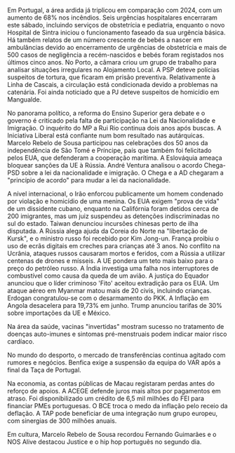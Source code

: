Em Portugal, a área ardida já triplicou em comparação com 2024, com um aumento de 68% nos incêndios. Seis urgências hospitalares encerraram este sábado, incluindo serviços de obstetrícia e pediatria, enquanto o novo Hospital de Sintra iniciou o funcionamento faseado da sua urgência básica. Há também relatos de um número crescente de bebés a nascer em ambulâncias devido ao encerramento de urgências de obstetrícia e mais de 500 casos de negligência a recém-nascidos e bebés foram registados nos últimos cinco anos. No Porto, a câmara criou um grupo de trabalho para analisar situações irregulares no Alojamento Local. A PSP deteve polícias suspeitos de tortura, que ficaram em prisão preventiva. Relativamente à Linha de Cascais, a circulação está condicionada devido a problemas na catenária. Foi ainda noticiado que a PJ deteve suspeitos de homicídio em Mangualde.

No panorama político, a reforma do Ensino Superior gera debate e o governo é criticado pela falta de participação na Lei da Nacionalidade e Imigração. O inquérito do MP a Rui Rio continua dois anos após buscas. A Iniciativa Liberal está confiante num bom resultado nas autárquicas. Marcelo Rebelo de Sousa participou nas celebrações dos 50 anos da independência de São Tomé e Príncipe, país que também foi felicitado pelos EUA, que defenderam a cooperação marítima. A Eslováquia ameaça bloquear sanções da UE à Rússia. André Ventura analisou o acordo Chega-PSD sobre a lei da nacionalidade e imigração. O Chega e a AD chegaram a "princípio de acordo" para mudar a lei da nacionalidade.

A nível internacional, o Irão enforcou publicamente um homem condenado por violação e homicídio de uma menina. Os EUA exigem "prova de vida" de um dissidente cubano, enquanto na Califórnia foram detidos cerca de 200 imigrantes, mas um juiz suspendeu as detenções indiscriminadas no sul do estado. Taiwan denunciou incursões chinesas perto de ilha disputada. A Rússia alega ajuda da Coreia do Norte na "libertação de Kursk", e o ministro russo foi recebido por Kim Jong-un. França proibiu o uso de ecrãs digitais em creches para crianças até 3 anos. No conflito na Ucrânia, ataques russos causaram mortos e feridos, com a Rússia a utilizar centenas de drones e mísseis. A UE pondera um teto mais baixo para o preço do petróleo russo. A Índia investiga uma falha nos interruptores de combustível como causa da queda de um avião. A justiça do Equador anunciou que o líder criminoso 'Fito' aceitou extradição para os EUA. Um ataque aéreo em Myanmar matou mais de 20 civis, incluindo crianças. Erdogan congratulou-se com o desarmamento do PKK. A Inflação em Angola desacelera para 19,73% em junho. Trump anunciou tarifas de 30% sobre importações da UE e México.

Na área da saúde, vacinas "invertidas" mostram sucesso no tratamento de doenças auto-imunes e sintomas pré-menstruais podem indicar maior risco cardíaco.

No mundo do desporto, o mercado de transferências continua agitado com rumores e negócios. Benfica exige a suspensão da equipa do VAR após a final da Taça de Portugal.

Na economia, as contas públicas de Macau registaram perdas antes do reforço de apoios. A ACEGE defende juros mais altos por pagamentos em atraso. Foi disponibilizado um crédito de 6,5 mil milhões do FEI para financiar PMEs portuguesas. O BCE troca o medo da inflação pelo receio da deflação. A TAP pode beneficiar de uma integração num grupo europeu, com sinergias de 300 milhões anuais.

Em cultura, Marcelo Rebelo de Sousa recordou Fernando Guimarães e o NOS Alive destacou Justice e o hip hop português no segundo dia.